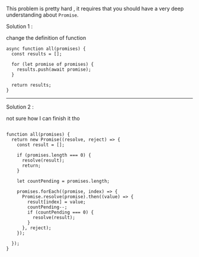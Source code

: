 
This problem is pretty hard , it requires that you should have a very deep
understanding about `Promise`.

Solution 1 :

change the definition of function

```
async function all(promises) {
  const results = [];

  for (let promise of promises) {
    results.push(await promise);
  }

  return results;
}
```

---

Solution 2 :

not sure how I can finish it tho

```

function all(promises) {
  return new Promise((resolve, reject) => {
    const result = [];

    if (promises.length === 0) {
      resolve(result);
      return;
    }

    let countPending = promises.length;

    promises.forEach((promise, index) => {
      Promise.resolve(promise).then((value) => {
        result[index] = value;
        countPending--;
        if (countPending === 0) {
          resolve(result);
        }
      }, reject);
    });

  });
}

```